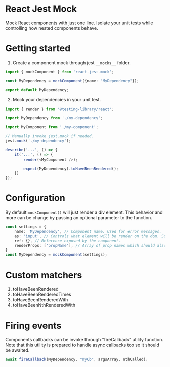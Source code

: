 # React Jest Mock
Mock React components with just one line. Isolate your unit tests while controlling how nested components behave.

# Getting started
1. Create a component mock through jest `__mocks__` folder.
``` ts
import { mockComponent } from 'react-jest-mock';

const MyDependency = mockComponent({name: "MyDependency"});

export default MyDependency;
```

2. Mock your dependencies in your unit test.
``` ts
import { render } from '@testing-library/react';

import MyDependency from './my-dependency';

import MyComponent from './my-component';

// Manually invoke jest.mock if needed.
jest.mock('./my-dependency');

describe('...', () => {
    it('...', () => {
        render(<MyComponent />);

        expect(MyDependency).toHaveBeenRendered();
    })
});
```

# Configuration
By default `mockComponent()` will just render a div element. This behavior and more can be change by passing an optional parameter to the function.
``` ts
const settings = {
    name: 'MyDependency', // Component name. Used for error messages.
    as: 'input', // Controls what element will be render on the dom. Supported values are: input, button, label and div.
    ref: {}, // Reference exposed by the component.
    renderProps: ['propName'], // Array of prop names which should also be rendered.
}
const MyDependency = mockComponent(settings);
```

# Custom matchers
1. toHaveBeenRendered
2. toHaveBeenRenderedTimes
3. toHaveBeenRenderedWith
4. toHaveBeenNthRenderedWith

# Firing events
Components callbacks can be invoke through "fireCallback" utility function. Note that this utility is prepared to handle async callbacks too so it should be awaited.
``` ts
await fireCallback(MyDependency, "myCb", argsArray, nthCalled);
```
